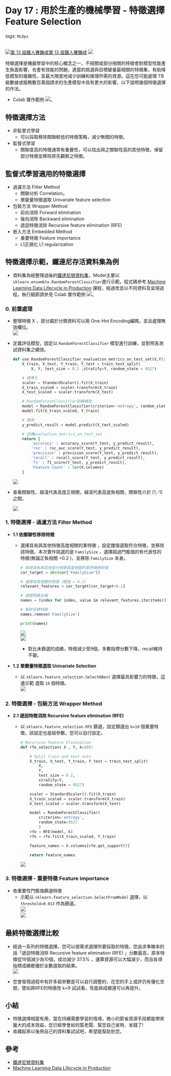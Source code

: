 # Day 17 : 用於生產的機械學習 - 特徵選擇 Feature Selection

###### tags: `MLOps`
[![](https://d1dwq032kyr03c.cloudfront.net/images/ironman_sticker/13/ai-and-data.png?sticker "第 13 屆鐵人賽鍊成")第 13 屆鐵人賽鍊成](https://ithelp.ithome.com.tw/users/20121130/ironman/4015)
[![](https://img.shields.io/badge/iThome%E9%90%B5%E4%BA%BA%E8%B3%BD2021-%E5%A8%81%E5%88%A9%E6%96%AF-blue)](https://ithelp.ithome.com.tw/articles/10264846)


特徵選擇是機器學習中的核心概念之一，不相關或部分相關的特徵會對模型性能產生負面影響，也會有效能的問題，適當的挑選與目標變量最相關的特徵集，有助降低模型的複雜性，並最大限度地減少訓練和推理所需的資源。這在您可能處理 TB 級數據或服務數百萬個請求的生產模型中具有更大的影響，以下說明幾個特徵選擇的作法。

-   Colab 實作範例 [![](https://i.imgur.com/pQnQ4tG.png)](https://colab.research.google.com/drive/1Y37iCwCCaaSg8U-mHrETtqWf3IPn2b9V?usp=drive_fs)。

特徵選擇方法
------

-   非監督式學習
    -   可以採取移除關聯較低的特徵策略，減少無關的特徵。
-   監督式學習
    -   關聯度高的特徵通常有重疊性，可以找出與之關聯性高的其他特徵，保留部分特徵並移除原先觀察之特徵。

監督式學習適用的特徵選擇
------------

-   過濾方法 Filter Method
    -   關聯分析 Correlation。
    -   單變量特徵選取 Univariate feature selection
-   包裝方法 Wrapper Method
    -   前向消除 Forward elimination
    -   後向消除 Backward elimination
    -   遞迴特徵消除 Recursive feature elimination (RFE)
-   嵌入方法 Embedded Method
    -   重要特徵 Feature importance
    -   L1正規化 L1 regularization

特徵選擇示範，鐵達尼存活資料集為例
-----------------

-   資料集為經整理過後的[鐵達尼號資料集](https://raw.githubusercontent.com/duxuhao/Feature-Selection/master/example/titanic/clean_train.csv)，Model主要以`sklearn.ensemble.RandomForestClassifier`進行示範，程式碼參考 [Machine Learning Data Lifecycle in Production](https://www.coursera.org/learn/machine-learning-data-lifecycle-in-production) 課程，經過改並以不同資料及呈現過程，執行細節請參見 Colab 實作範例 [![](https://i.imgur.com/pQnQ4tG.png)](https://colab.research.google.com/drive/1Y37iCwCCaaSg8U-mHrETtqWf3IPn2b9V?usp=drive_fs)。

### 0\. 前置處理

-   整理特徵 X ，部分屬於分類資料可以用 One-Hot Encoding編碼，並且處理無效欄位。  
    ![](https://i.imgur.com/Cy09eTA.png)
    
-   定義評估模型，固定以 `RandomForestClassifier` 模型進行訓練，並對照各測試資料集之績效。
    
    ```python
    def use_RandomForestClassifier_evaluation_metrics_on_test_set(X,Y):
        X_train, X_test, Y_train, Y_test = train_test_split(
            X, Y, test_size = 0.2 ,stratify=Y, random_state = 9527)
    
        # 標準化
        scaler = StandardScaler().fit(X_train)
        X_train_scaled = scaler.transform(X_train)
        X_test_scaled = scaler.transform(X_test)
    
        # RandomForestClassifier訓練模型
        model = RandomForestClassifier(criterion='entropy', random_state=9527)
        model.fit(X_train_scaled, Y_train)
    
        # 預測
        y_predict_result = model.predict(X_test_scaled)
    
        # 回傳evaluation_metrics_on_test_set
        return {
            'accuracy' : accuracy_score(Y_test, y_predict_result),
            'roc' : roc_auc_score(Y_test, y_predict_result),
            'precision' : precision_score(Y_test, y_predict_result),
            'recall' : recall_score(Y_test, y_predict_result),
            'f1' : f1_score(Y_test, y_predict_result),
            'Feature Count' : len(X.columns)
        }
    
    ```
    
    ![](https://i.imgur.com/QCILRGV.png)
    
-   查看關聯性，越淺代表高度正相關，越深代表高度負相關，關聯性介於 \[1,-1\] 之間。
    
    ![](https://i.imgur.com/PArVeqQ.png)
    

### 1\. 特徵選擇 - 過濾方法 Filter Method

-   **1.1 依關聯性移除特徵**
    
    -   選擇具有與其他特徵高度相關的某特徵 ，設定閾值選取符合特徵，並移除該特徵。本次實作挑選的是 `FamilySize` ，選擇超過門檻值的有代表性的特徵(無論正負相關 >0.2 )，並移除 `FamilySize` 本身。
        
        ```python
        # 取得具有與其他部分特徵高度相關的某特徵絕對值
        cor_target = abs(cor["FamilySize"])
        
        # 選擇高度相關的特徵（閾值 = 0.2）
        relevant_features = cor_target[cor_target>0.2]
        
        # 選擇特徵名稱
        names = [index for index, value in relevant_features.iteritems()]
        
        # 刪除目標特徵
        names.remove('FamilySize')
        
        print(names)
        
        ```
        
        ![](https://i.imgur.com/NGtqdid.png)  
        ![](https://i.imgur.com/T8LFFwS.png)
        
        -   對比未篩選的成績，特徵減少至9個，多數指標分數下降，recall維持不變。
-   **1.2 單變量特徵選取 Univariate Selection**
    
    -   以 `sklearn.feature_selection.SelectKBest` 選擇最具影響力的特徵，這邊示範 選取 `10` 個特徵。  
        ![](https://i.imgur.com/vBevGxR.png)

### 2\. 特徵選擇 - 包裝方法 Wrapper Method

-   **2.1 遞迴特徵消除 Recursive feature elimination (RFE)**
    -   以 `sklearn.feature_selection.RFE` 篩選，設定篩選出 `k=10` 個重要特徵，該設定也是超參數，您可以自行設定。
        
        ```python
        # Recursive Feature Elimination
        def rfe_selection( X , Y, k=10):
        
            # Split train and test sets
            X_train, X_test, Y_train, Y_test = train_test_split(
                X, 
                Y, 
                test_size = 0.2, 
                stratify=Y, 
                random_state = 9527)
        
            scaler = StandardScaler().fit(X_train)
            X_train_scaled = scaler.transform(X_train)
            X_test_scaled = scaler.transform(X_test)
        
            model = RandomForestClassifier(
                criterion='entropy', 
                random_state=9527
                )
            rfe = RFE(model, k)
            rfe = rfe.fit(X_train_scaled, Y_train)
        
            feature_names = X.columns[rfe.get_support()]
        
            return feature_names
        
        ```
        
        ![](https://i.imgur.com/0hNJtwF.png)

### 3\. 特徵選擇 - 重要特徵 Feature importance

-   依重要性門檻值篩選特徵
    -   示範以 `sklearn.feature_selection.SelectFromModel` 選擇，以 `threshold=0.013` 作為篩選。  
        ![](https://i.imgur.com/h3a1rO8.png)  
        ![](https://i.imgur.com/LhJqJtM.png)

最終特徵選擇比較
--------

-   經過一系列的特徵選擇，您可以視需求選擇所要採取的特徵，您追求準確率的話「遞迴特徵消除 Recursive feature elimination (RFE) 」分數最高，原本特徵從16個減少為10個，成功減少 37.5% ，運算資源可以大幅減少，而且各項指標成績都優於全數選取的結果。  
    ![](https://i.imgur.com/Rypd2Q6.png)
    
-   您會發現過程中有許多超參數是可以自行調整的，在您的手上或許仍有優化空間，譬如將RFE的特徵改 k=9 試試看，性能與成績還可以再提升。
    

小結
--

-   特徵選擇相當有用，當在持續需要學習的情境，微小的節省資源手段都能帶來龐大的成本效益，您已經學會如何幫老闆、幫您自己省時、省錢了!
-   收藏起來以後用自己的資料集試試吧，希望能幫助到您。

參考
--

-   [鐵達尼號資料集](https://raw.githubusercontent.com/duxuhao/Feature-Selection/master/example/titanic/clean_train.csv)
-   [Machine Learning Data Lifecycle in Production](https://www.coursera.org/learn/machine-learning-data-lifecycle-in-production)
